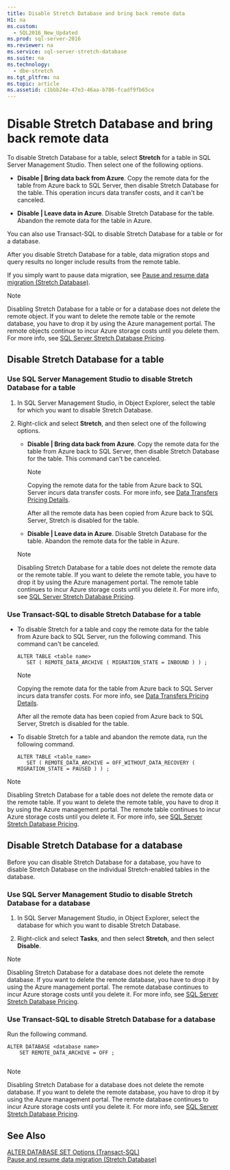 ```yaml
---
title: Disable Stretch Database and bring back remote data
H1: na
ms.custom: 
  - SQL2016_New_Updated
ms.prod: sql-server-2016
ms.reviewer: na
ms.service: sql-server-stretch-database
ms.suite: na
ms.technology: 
  - dbe-stretch
ms.tgt_pltfrm: na
ms.topic: article
ms.assetid: c1bbb24e-47e3-46aa-b786-fcadf9fb65ce
---
```

# Disable Stretch Database and bring back remote data
  To disable Stretch Database for a table, select **Stretch** for a table in SQL Server Management Studio. Then select one of the following options.  
  
-   **Disable | Bring data back from Azure**. Copy the remote data for the table from Azure back to SQL Server, then disable Stretch Database for the table. This operation incurs data transfer costs, and it can't be canceled.  
  
-   **Disable | Leave data in Azure**. Disable Stretch Database for the table.  Abandon the remote data for the table in Azure.  
  
 You can also use Transact-SQL to disable Stretch Database for a table or for a database.  
  
 After you disable Stretch Database for a table, data migration stops and query results no longer include results from the remote table.  
  
 If you simply want to pause data migration, see [Pause and resume data migration &#40;Stretch Database&#41;](../../Topics/TopicNameNotContainA/Pause-and-resume-data-migration--Stretch-Database-.md).  
  
> [!NOTE]  
>  Disabling Stretch Database for a table or for a database does not delete the remote object. If you want to delete the remote table or the remote database, you have to drop it by using the Azure management portal. The remote objects continue to incur Azure storage costs until you delete them. For more info, see [SQL Server Stretch Database Pricing](https://azure.microsoft.com/pricing/details/sql-server-stretch-database/).  
  
## Disable Stretch Database for a table  
  
### Use SQL Server Management Studio to disable Stretch Database for a table  
  
1.  In SQL Server Management Studio, in Object Explorer, select the table for which you want to disable Stretch Database.  
  
2.  Right-click and select **Stretch**, and then select one of the following options.  
  
    -   **Disable | Bring data back from Azure**. Copy the remote data for the table from Azure back to SQL Server, then disable Stretch Database for the table. This command can't be canceled.  
  
        > [!NOTE]  
        >  Copying the remote data for the table from Azure back to SQL Server incurs data transfer costs. For more info, see [Data Transfers Pricing Details](https://azure.microsoft.com/pricing/details/data-transfers/).  
  
         After all the remote data has been copied from Azure back to SQL Server, Stretch is disabled for the table.  
  
    -   **Disable | Leave data in Azure**. Disable Stretch Database for the table.  Abandon the remote data for the table in Azure.  
  
    > [!NOTE]  
    >  Disabling Stretch Database for a table does not delete the remote data or the remote table. If you want to delete the remote table, you have to drop it by using the Azure management portal. The remote table continues to incur Azure storage costs until you delete it. For more info, see [SQL Server Stretch Database Pricing](https://azure.microsoft.com/pricing/details/sql-server-stretch-database/).  
  
### Use Transact-SQL to disable Stretch Database for a table  
  
-   To disable Stretch for a table and copy the remote data for the table from Azure back to SQL Server, run the following command. This command can't be canceled.  
  
    ```tsql  
    ALTER TABLE <table name>  
       SET ( REMOTE_DATA_ARCHIVE ( MIGRATION_STATE = INBOUND ) ) ;  
    ```  
  
    > [!NOTE]  
    >  Copying the remote data for the table from Azure back to SQL Server incurs data transfer costs. For more info, see [Data Transfers Pricing Details](https://azure.microsoft.com/pricing/details/data-transfers/).  
  
     After all the remote data has been copied from Azure back to SQL Server, Stretch is disabled for the table.  
  
-   To disable Stretch for a table and abandon the remote data, run the following command.  
  
    ```tsql  
    ALTER TABLE <table_name>  
       SET ( REMOTE_DATA_ARCHIVE = OFF_WITHOUT_DATA_RECOVERY ( MIGRATION_STATE = PAUSED ) ) ;  
    ```  
  
> [!NOTE]  
>  Disabling Stretch Database for a table does not delete the remote data or the remote table. If you want to delete the remote table, you have to drop it by using the Azure management portal. The remote table continues to incur Azure storage costs until you delete it. For more info, see [SQL Server Stretch Database Pricing](https://azure.microsoft.com/pricing/details/sql-server-stretch-database/).  
  
## Disable Stretch Database for a database  
 Before you can disable Stretch Database for a database, you have to disable Stretch Database on the individual Stretch-enabled tables in the database.  
  
### Use SQL Server Management Studio to disable Stretch Database for a database  
  
1.  In SQL Server Management Studio, in Object Explorer, select the database for which you want to disable Stretch Database.  
  
2.  Right-click and select **Tasks**, and then select **Stretch**, and then select **Disable**.  
  
> [!NOTE]  
>  Disabling Stretch Database for a database does not delete the remote database. If you want to delete the remote database, you have to drop it by using the Azure management portal. The remote database continues to incur Azure storage costs until you delete it. For more info, see [SQL Server Stretch Database Pricing](https://azure.microsoft.com/pricing/details/sql-server-stretch-database/).  
  
### Use Transact-SQL to disable Stretch Database for a database  
 Run the following command.  
  
```tsql  
ALTER DATABASE <database name>  
    SET REMOTE_DATA_ARCHIVE = OFF ;  
  
```  
  
> [!NOTE]  
>  Disabling Stretch Database for a database does not delete the remote database. If you want to delete the remote database, you have to drop it by using the Azure management portal. The remote database continues to incur Azure storage costs until you delete it. For more info, see [SQL Server Stretch Database Pricing](https://azure.microsoft.com/pricing/details/sql-server-stretch-database/).  
  
## See Also  
 [ALTER DATABASE SET Options &#40;Transact-SQL&#41;](../Topic/ALTER%20DATABASE%20SET%20Options%20\(Transact-SQL\).md)   
 [Pause and resume data migration &#40;Stretch Database&#41;](../../Topics/TopicNameNotContainA/Pause-and-resume-data-migration--Stretch-Database-.md)  
  
  